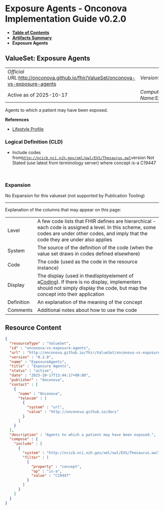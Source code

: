 # Exposure Agents - Onconova Implementation Guide v0.2.0

* [**Table of Contents**](toc.md)
* [**Artifacts Summary**](artifacts.md)
* **Exposure Agents**

## ValueSet: Exposure Agents 

| | |
| :--- | :--- |
| *Official URL*:http://onconova.github.io/fhir/ValueSet/onconova-vs-exposure-agents | *Version*:0.2.0 |
| Active as of 2025-10-17 | *Computable Name*:ExposureAgents |

 
Agents to which a patient may have been exposed. 

 **References** 

* [Lifestyle Profile](StructureDefinition-onconova-lifestyle.md)

### Logical Definition (CLD)

* Include codes from[`http://ncicb.nci.nih.gov/xml/owl/EVS/Thesaurus.owl`](http://terminology.hl7.org/6.5.0/CodeSystem-v3-nciThesaurus.html)version Not Stated (use latest from terminology server) where concept is-a C19447

 

### Expansion

No Expansion for this valueset (not supported by Publication Tooling)

-------

 Explanation of the columns that may appear on this page: 

| | |
| :--- | :--- |
| Level | A few code lists that FHIR defines are hierarchical - each code is assigned a level. In this scheme, some codes are under other codes, and imply that the code they are under also applies |
| System | The source of the definition of the code (when the value set draws in codes defined elsewhere) |
| Code | The code (used as the code in the resource instance) |
| Display | The display (used in the*display*element of a[Coding](http://hl7.org/fhir/R4/datatypes.html#Coding)). If there is no display, implementers should not simply display the code, but map the concept into their application |
| Definition | An explanation of the meaning of the concept |
| Comments | Additional notes about how to use the code |



## Resource Content

```json
{
  "resourceType" : "ValueSet",
  "id" : "onconova-vs-exposure-agents",
  "url" : "http://onconova.github.io/fhir/ValueSet/onconova-vs-exposure-agents",
  "version" : "0.2.0",
  "name" : "ExposureAgents",
  "title" : "Exposure Agents",
  "status" : "active",
  "date" : "2025-10-17T13:44:17+00:00",
  "publisher" : "Onconova",
  "contact" : [
    {
      "name" : "Onconova",
      "telecom" : [
        {
          "system" : "url",
          "value" : "http://onconova.github.io/docs"
        }
      ]
    }
  ],
  "description" : "Agents to which a patient may have been exposed.",
  "compose" : {
    "include" : [
      {
        "system" : "http://ncicb.nci.nih.gov/xml/owl/EVS/Thesaurus.owl",
        "filter" : [
          {
            "property" : "concept",
            "op" : "is-a",
            "value" : "C19447"
          }
        ]
      }
    ]
  }
}

```
